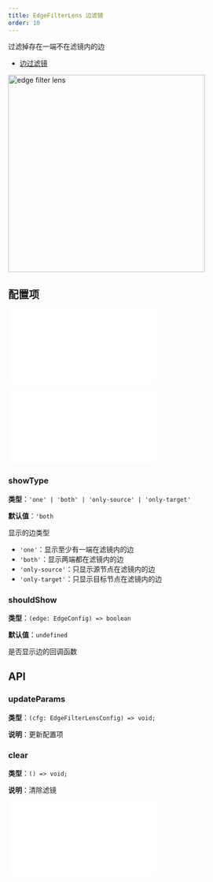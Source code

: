 ```yaml
---
title: EdgeFilterLens 边滤镜
order: 10
---
```


过滤掉存在一端不在滤镜内的边

- [边过滤镜](/examples/tool/edgeFilterLens/#default)

<img alt="edge filter lens" src="https://mdn.alipayobjects.com/huamei_qa8qxu/afts/img/A*R9ryQrDrntIAAAAAAAAAAAAADmJ7AQ/original" height='400'/>

## 配置项

<embed src="../../common/IPluginBaseConfig.zh.md"></embed>

<embed src="../../common/PluginLensBase.zh.md"></embed>

### showType

**类型**：`'one' | 'both' | 'only-source' | 'only-target'`

**默认值**：`'both`

显示的边类型

- `'one'`：显示至少有一端在滤镜内的边
- `'both'`：显示两端都在滤镜内的边
- `'only-source'`：只显示源节点在滤镜内的边
- `'only-target'`：只显示目标节点在滤镜内的边

### shouldShow

**类型**：`(edge: EdgeConfig) => boolean`

**默认值**：`undefined`

是否显示边的回调函数

## API

### updateParams

**类型**：`(cfg: EdgeFilterLensConfig) => void;`

**说明**：更新配置项

### clear

**类型**：`() => void;`

**说明**：清除滤镜

<embed src="../../common/PluginAPIDestroy.zh.md"></embed>
